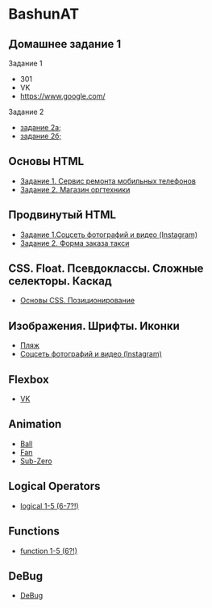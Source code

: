 # BashunAT

## Домашнее задание 1

Задание 1
* 301
* VK
* https://www.google.com/

Задание 2
* [задание 2а;](https://jsfiddle.net/GnorrBreed/eby3uad4/5/)
* [задание 2б;](https://jsfiddle.net/GnorrBreed/eby3uad4/4/)

## Основы HTML

* [Задание 1. Сервис ремонта мобильных телефонов](https://github.com/AdukarIT/BashunAT/tree/master/Basic%20HTML/repair%20service)
* [Задание 2. Магазин оргтехники](https://github.com/AdukarIT/BashunAT/tree/master/Basic%20HTML/store)

## Продвинутый HTML

* [Задание 1.Соцсеть фотографий и видео (Instagram)](https://github.com/AdukarIT/BashunAT/tree/master/advanced%20HTML/Instagram)
* [Задание 2. Форма заказа такси](https://github.com/AdukarIT/BashunAT/tree/master/advanced%20HTML/taxi)



## CSS. Float. Псевдоклассы. Сложные селекторы. Каскад

* [Основы CSS. Позиционирование](https://github.com/AdukarIT/BashunAT/tree/master/css%20basics.%20positioning/store)


## Изображения. Шрифты. Иконки

* [Пляж](https://github.com/AdukarIT/BashunAT/tree/master/css.style/beach)
* [Соцсеть фотографий и видео (Instagram)](https://github.com/AdukarIT/BashunAT/tree/master/css.style/instagram)


## Flexbox

* [VK](https://github.com/AdukarIT/BashunAT/tree/master/flexbox)

## Animation

* [Ball](https://github.com/AdukarIT/BashunAT/tree/master/animation/ball)
* [Fan](https://github.com/AdukarIT/BashunAT/tree/master/animation/fan)
* [Sub-Zero](https://github.com/AdukarIT/BashunAT/tree/master/animation/sub-zero)


## Logical Operators

* [logical 1-5 (6-7?!)](https://github.com/AdukarIT/BashunAT/tree/master/logical%20operators)


## Functions

* [function 1-5 (6?!)](https://github.com/AdukarIT/BashunAT/tree/master/functions)

## DeBug

* [DeBug](https://github.com/AdukarIT/BashunAT/tree/master/debug)
